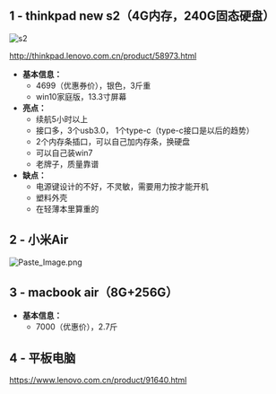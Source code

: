 ## 1 - thinkpad new s2（4G内存，240G固态硬盘）

![s2](http://upload-images.jianshu.io/upload_images/3022282-acc6ff67ab93f119.png?imageMogr2/auto-orient/strip%7CimageView2/2/w/1240)

http://thinkpad.lenovo.com.cn/product/58973.html
- **基本信息：** 
  - 4699（优惠券价），银色，3斤重
  - win10家庭版，13.3寸屏幕
- **亮点：**
  - 续航5小时以上
  - 接口多，3个usb3.0， 1个type-c（type-c接口是以后的趋势）
  - 2个内存条插口，可以自己加内存条，换硬盘
  - 可以自己装win7
  - 老牌子，质量靠谱
- **缺点：**
  - 电源键设计的不好，不灵敏，需要用力按才能开机
  - 塑料外壳
  - 在轻薄本里算重的

## 2 - 小米Air

![Paste_Image.png](http://upload-images.jianshu.io/upload_images/3022282-8249d43610e1c367.png?imageMogr2/auto-orient/strip%7CimageView2/2/w/1240)
## 3 - macbook air（8G+256G）
- **基本信息：**
  - 7000（优惠价），2.7斤

## 4 - 平板电脑
https://www.lenovo.com.cn/product/91640.html
